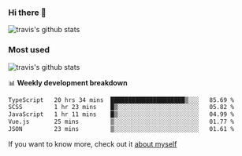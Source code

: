 ### Hi there 👋

<!--
**HondryTravis/HondryTravis** is a ✨ _special_ ✨ repository because its `README.md` (this file) appears on your GitHub profile.

Here are some ideas to get you started:

- 🔭 I’m currently working on ...
- 🌱 I’m currently learning ...
- 👯 I’m looking to collaborate on ...
- 🤔 I’m looking for help with ...
- 💬 Ask me about ...
- 📫 How to reach me: ...
- 😄 Pronouns: ...
- ⚡ Fun fact: ...
-->

![travis's github stats](https://github-readme-stats.vercel.app/api?username=HondryTravis&hide=stars)
### Most used
![travis's github stats](https://github-readme-stats.anuraghazra1.vercel.app/api/top-langs/?username=HondryTravis&layout=compact&hide_title=true)

📊 **Weekly development breakdown**

<!--START_SECTION:waka-->

```txt
TypeScript   20 hrs 34 mins  █████████████████████▒░░░   85.69 %
SCSS         1 hr 23 mins    █▒░░░░░░░░░░░░░░░░░░░░░░░   05.82 %
JavaScript   1 hr 11 mins    █▒░░░░░░░░░░░░░░░░░░░░░░░   04.99 %
Vue.js       25 mins         ▒░░░░░░░░░░░░░░░░░░░░░░░░   01.77 %
JSON         23 mins         ▒░░░░░░░░░░░░░░░░░░░░░░░░   01.61 %
```

<!--END_SECTION:waka-->

If you want to know more, check out it [about myself](https://hondrytravis.github.io/)

